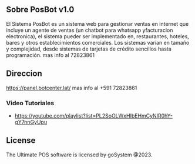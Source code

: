 ## Sobre PosBot v1.0
El Sistema PosBot es un sistema web para gestionar ventas en internet que incluye un agente de ventas (un chatbot para whatsapp yfacturacion electronica), el sistema pueder ser implementado en, restaurantes, hoteles, bares y otros establecimientos comerciales. Los sistemas varían en tamaño y complejidad, desde sistemas de tarjetas de crédito sencillos hasta programación. mas info al 72823861


## Direccion
https://panel.botcenter.lat/
mas info al +591 72823861

### Video Tutoriales
- https://youtube.com/playlist?list=PL2SoOLWxHIbEHmCyNIR0hY-gY7nnGyUpu

## License
The Ultimate POS software is licensed by goSystem @2023.
